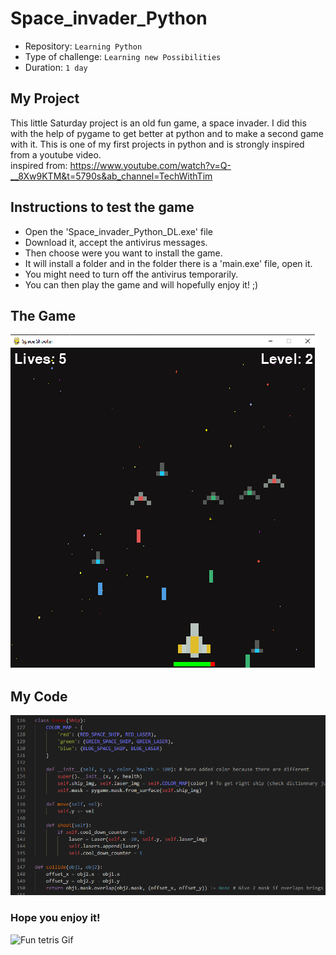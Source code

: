 # Space_invader_Python

- Repository: `Learning Python`
- Type of challenge:  `Learning new Possibilities`
- Duration: `1 day`

## My Project
This little Saturday project is an old fun game, a space invader. I did this with the help of pygame to get better at python and to make a second game with it.
This is one of my first projects in python and is strongly inspired from a youtube video.  
inspired from: https://www.youtube.com/watch?v=Q-__8Xw9KTM&t=5790s&ab_channel=TechWithTim

## Instructions to test the game
- Open the 'Space_invader_Python_DL.exe' file
- Download it, accept the antivirus messages.
- Then choose were you want to install the game.
- It will install a folder and in the folder there is a 'main.exe' file, open it.
- You might need to turn off the antivirus temporarily.
- You can then play the game and will hopefully enjoy it! ;)

## The Game 

![Screenshot of the game](assets/game_screen.png)

## My Code

![Project Model](assets/code_screen.png)

### Hope you enjoy it! 

![Fun tetris Gif](https://media1.giphy.com/media/l4KhQo2MESJkc6QbS/giphy.gif?cid=ecf05e47cfdx5xhnmw61je30ew7ig57wdokq3prv9p9jmzin&rid=giphy.gif)